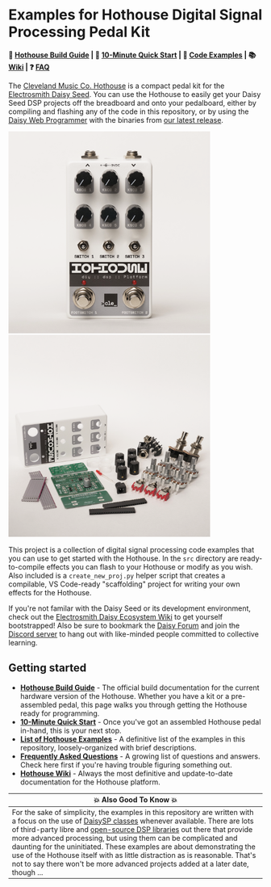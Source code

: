 # Examples for Hothouse Digital Signal Processing Pedal Kit

**:wrench: [Hothouse Build Guide](https://github.com/clevelandmusicco/HothouseExamples/wiki/Cleveland-Music-Co.-Hothouse-DIY-Digital-Signal-Processing-Pedal-Kit-Build-Guide-(Stereo-Version)) | :rocket: [10-Minute Quick Start](https://github.com/clevelandmusicco/HothouseExamples/wiki/10%E2%80%90Minute-Quick-Start) | :page_facing_up: [Code Examples](https://github.com/clevelandmusicco/HothouseExamples/wiki/Hothouse-Examples) | :books: [Wiki](https://github.com/clevelandmusicco/HothouseExamples/wiki) | :question: [FAQ](https://github.com/clevelandmusicco/HothouseExamples/wiki/Frequently-Asked-Questions)**

The [Cleveland Music Co. Hothouse](https://clevelandmusicco.com/hothouse-diy-digital-signal-processing-platform-kit/) is a compact pedal kit for the [Electrosmith Daisy Seed](https://electro-smith.com/products/daisy-seed). You can use the Hothouse to easily get your Daisy Seed DSP projects off the breadboard and onto your pedalboard, either by compiling and flashing any of the code in this repository, or by using the [Daisy Web Programmer](https://electro-smith.github.io/Programmer/) with the binaries from [our latest release](https://github.com/clevelandmusicco/HothouseExamples/releases).

<img src="./resources/hothouse-front-553px.png" alt="Cleveland Music Co. Hothouse Pedal" style="height:400px; width:400px;"/><img src="./resources/hothouse-kit-553px.png" alt="Cleveland Music Co. Hothouse Kit" style="height:400px; width:400px;"/>

This project is a collection of digital signal processing code examples that you can use to get started with the Hothouse. In the `src` directory are ready-to-compile effects you can flash to your Hothouse or modify as you wish. Also included is a `create_new_proj.py` helper script that creates a compilable, VS Code-ready "scaffolding" project for writing your own effects for the Hothouse.

If you're not familar with the Daisy Seed or its development environment, check out the [Electrosmith Daisy Ecosystem Wiki](https://github.com/electro-smith/DaisyWiki/wiki) to get yourself bootstrapped! Also be sure to bookmark the [Daisy Forum](https://forum.electro-smith.com/) and join the [Discord server](https://discord.gg/SuCtUsbD) to hang out with like-minded people committed to collective learning.

## Getting started

* [**Hothouse Build Guide**](https://github.com/clevelandmusicco/HothouseExamples/wiki/Cleveland-Music-Co.-Hothouse-DIY-Digital-Signal-Processing-Pedal-Kit-Build-Guide-(Stereo-Version)) - The official build documentation for the current hardware version of the Hothouse. Whether you have a kit or a pre-assembled pedal, this page walks you through getting the Hothouse ready for programming.
* [**10-Minute Quick Start**](https://github.com/clevelandmusicco/HothouseExamples/wiki/10%E2%80%90Minute-Quick-Start) - Once you've got an assembled Hothouse pedal in-hand, this is your next stop.
* [**List of Hothouse Examples**](https://github.com/clevelandmusicco/HothouseExamples/wiki/Hothouse-Examples) - A definitive list of the examples in this repository, loosely-organized with brief descriptions.
* [**Frequently Asked Questions**](https://github.com/clevelandmusicco/HothouseExamples/wiki/Frequently-Asked-Questions) - A growing list of questions and answers. Check here first if you're having trouble figuring something out.
* [**Hothouse Wiki**](https://github.com/clevelandmusicco/HothouseExamples/wiki) - Always the most definitive and update-to-date documentation for the Hothouse platform.

| 💥 Also Good To Know 💥 |
|-|
| For the sake of simplicity, the examples in this repository are written with a focus on the use of [DaisySP classes](https://electro-smith.github.io/DaisySP/annotated.html) whenever available. There are lots of third-party libre and [open-source DSP libraries](https://search.brave.com/search?q=open+source+%28inpage%3Adsp+OR+inpage%3A%22digital+signal+processing%22%29+libraries&source=web) out there that provide more advanced processing, but using them can be complicated and daunting for the uninitiated. These examples are about demonstrating the use of the Hothouse itself with as little distraction as is reasonable. That's not to say there won't be more advanced projects added at a later date, though ... |
